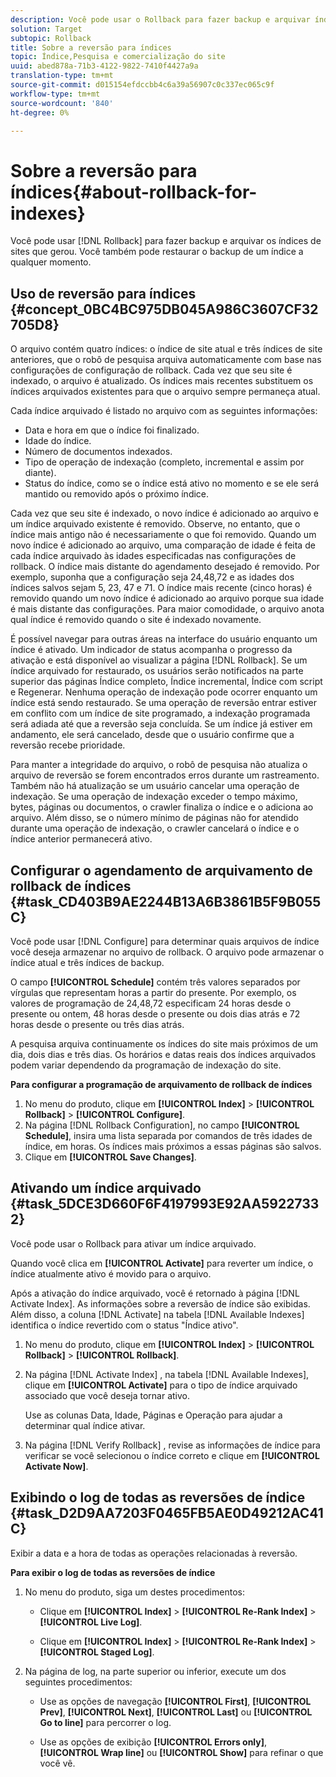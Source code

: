 ```yaml
---
description: Você pode usar o Rollback para fazer backup e arquivar índices de sites da Web que você gerou. Você também pode restaurar o backup de um índice a qualquer momento.
solution: Target
subtopic: Rollback
title: Sobre a reversão para índices
topic: Índice,Pesquisa e comercialização do site
uuid: abed878a-71b3-4122-9822-7410f4427a9a
translation-type: tm+mt
source-git-commit: d015154efdccbb4c6a39a56907c0c337ec065c9f
workflow-type: tm+mt
source-wordcount: '840'
ht-degree: 0%

---
```



# Sobre a reversão para índices{#about-rollback-for-indexes}

Você pode usar [!DNL Rollback] para fazer backup e arquivar os índices de sites que gerou. Você também pode restaurar o backup de um índice a qualquer momento.

## Uso de reversão para índices {#concept_0BC4BC975DB045A986C3607CF32705D8}

O arquivo contém quatro índices: o índice de site atual e três índices de site anteriores, que o robô de pesquisa arquiva automaticamente com base nas configurações de configuração de rollback. Cada vez que seu site é indexado, o arquivo é atualizado. Os índices mais recentes substituem os índices arquivados existentes para que o arquivo sempre permaneça atual.

Cada índice arquivado é listado no arquivo com as seguintes informações:

* Data e hora em que o índice foi finalizado.
* Idade do índice.
* Número de documentos indexados.
* Tipo de operação de indexação (completo, incremental e assim por diante).
* Status do índice, como se o índice está ativo no momento e se ele será mantido ou removido após o próximo índice.

Cada vez que seu site é indexado, o novo índice é adicionado ao arquivo e um índice arquivado existente é removido. Observe, no entanto, que o índice mais antigo não é necessariamente o que foi removido. Quando um novo índice é adicionado ao arquivo, uma comparação de idade é feita de cada índice arquivado às idades especificadas nas configurações de rollback. O índice mais distante do agendamento desejado é removido. Por exemplo, suponha que a configuração seja 24,48,72 e as idades dos índices salvos sejam 5, 23, 47 e 71. O índice mais recente (cinco horas) é removido quando um novo índice é adicionado ao arquivo porque sua idade é mais distante das configurações. Para maior comodidade, o arquivo anota qual índice é removido quando o site é indexado novamente.

É possível navegar para outras áreas na interface do usuário enquanto um índice é ativado. Um indicador de status acompanha o progresso da ativação e está disponível ao visualizar a página [!DNL Rollback]. Se um índice arquivado for restaurado, os usuários serão notificados na parte superior das páginas Índice completo, Índice incremental, Índice com script e Regenerar. Nenhuma operação de indexação pode ocorrer enquanto um índice está sendo restaurado. Se uma operação de reversão entrar estiver em conflito com um índice de site programado, a indexação programada será adiada até que a reversão seja concluída. Se um índice já estiver em andamento, ele será cancelado, desde que o usuário confirme que a reversão recebe prioridade.

Para manter a integridade do arquivo, o robô de pesquisa não atualiza o arquivo de reversão se forem encontrados erros durante um rastreamento. Também não há atualização se um usuário cancelar uma operação de indexação. Se uma operação de indexação exceder o tempo máximo, bytes, páginas ou documentos, o crawler finaliza o índice e o adiciona ao arquivo. Além disso, se o número mínimo de páginas não for atendido durante uma operação de indexação, o crawler cancelará o índice e o índice anterior permanecerá ativo.

## Configurar o agendamento de arquivamento de rollback de índices {#task_CD403B9AE2244B13A6B3861B5F9B055C}

Você pode usar [!DNL Configure] para determinar quais arquivos de índice você deseja armazenar no arquivo de rollback. O arquivo pode armazenar o índice atual e três índices de backup.

O campo **[!UICONTROL Schedule]** contém três valores separados por vírgulas que representam horas a partir do presente. Por exemplo, os valores de programação de 24,48,72 especificam 24 horas desde o presente ou ontem, 48 horas desde o presente ou dois dias atrás e 72 horas desde o presente ou três dias atrás.

A pesquisa arquiva continuamente os índices do site mais próximos de um dia, dois dias e três dias. Os horários e datas reais dos índices arquivados podem variar dependendo da programação de indexação do site.

**Para configurar a programação de arquivamento de rollback de índices**

1. No menu do produto, clique em **[!UICONTROL Index]** > **[!UICONTROL Rollback]** > **[!UICONTROL Configure]**.
1. Na página [!DNL Rollback Configuration], no campo **[!UICONTROL Schedule]**, insira uma lista separada por comandos de três idades de índice, em horas. Os índices mais próximos a essas páginas são salvos.
1. Clique em **[!UICONTROL Save Changes]**.

## Ativando um índice arquivado {#task_5DCE3D660F6F4197993E92AA59227332}

Você pode usar o Rollback para ativar um índice arquivado.

Quando você clica em **[!UICONTROL Activate]** para reverter um índice, o índice atualmente ativo é movido para o arquivo.

Após a ativação do índice arquivado, você é retornado à página [!DNL Activate Index]. As informações sobre a reversão de índice são exibidas. Além disso, a coluna [!DNL Activate] na tabela [!DNL Available Indexes] identifica o índice revertido com o status &quot;Índice ativo&quot;.

1. No menu do produto, clique em **[!UICONTROL Index]** > **[!UICONTROL Rollback]** > **[!UICONTROL Rollback]**.
1. Na página [!DNL Activate Index] , na tabela [!DNL Available Indexes], clique em **[!UICONTROL Activate]** para o tipo de índice arquivado associado que você deseja tornar ativo.

   Use as colunas Data, Idade, Páginas e Operação para ajudar a determinar qual índice ativar.
1. Na página [!DNL Verify Rollback] , revise as informações de índice para verificar se você selecionou o índice correto e clique em **[!UICONTROL Activate Now]**.

## Exibindo o log de todas as reversões de índice {#task_D2D9AA7203F0465FB5AE0D49212AC41C}

Exibir a data e a hora de todas as operações relacionadas à reversão.

**Para exibir o log de todas as reversões de índice**

1. No menu do produto, siga um destes procedimentos:

   * Clique em **[!UICONTROL Index]** > **[!UICONTROL Re-Rank Index]** > **[!UICONTROL Live Log]**.

   * Clique em **[!UICONTROL Index]** > **[!UICONTROL Re-Rank Index]** > **[!UICONTROL Staged Log]**.

1. Na página de log, na parte superior ou inferior, execute um dos seguintes procedimentos:

   * Use as opções de navegação **[!UICONTROL First]**, **[!UICONTROL Prev]**, **[!UICONTROL Next]**, **[!UICONTROL Last]** ou **[!UICONTROL Go to line]** para percorrer o log.

   * Use as opções de exibição **[!UICONTROL Errors only]**, **[!UICONTROL Wrap line]** ou **[!UICONTROL Show]** para refinar o que você vê.

